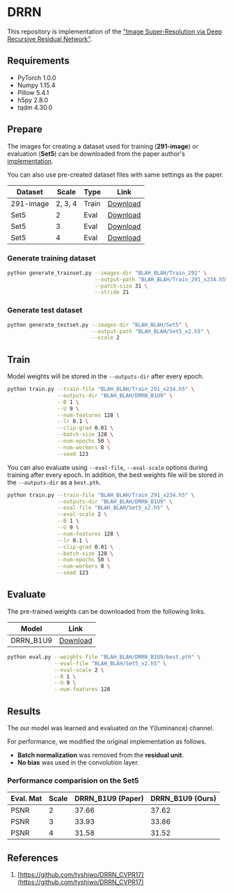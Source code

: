 # DRRN

This repository is implementation of the ["Image Super-Resolution via Deep Recursive Residual Network"](http://cvlab.cse.msu.edu/project-super-resolution.html).

## Requirements

- PyTorch 1.0.0
- Numpy 1.15.4
- Pillow 5.4.1
- h5py 2.8.0
- tqdm 4.30.0

## Prepare

The images for creating a dataset used for training (**291-image**) or evaluation (**Set5**) can be downloaded from the paper author's [implementation](https://github.com/tyshiwo/DRRN_CVPR17/tree/master/data).

You can also use pre-created dataset files with same settings as the paper.

| Dataset | Scale | Type | Link |
|---------|-------|------|------|
| 291-image | 2, 3, 4 | Train | [Download](https://www.dropbox.com/s/w67yqju1suxejxn/291-image_x234.h5?dl=0) |
| Set5 | 2 | Eval | [Download](https://www.dropbox.com/s/b4a48onyqedx8dz/Set5_x2.h5?dl=0) |
| Set5 | 3 | Eval | [Download](https://www.dropbox.com/s/if01dprb3tzc8jr/Set5_x3.h5?dl=0) |
| Set5 | 4 | Eval | [Download](https://www.dropbox.com/s/cdoxdgz99imy9ik/Set5_x4.h5?dl=0) |

### Generate training dataset

```bash
python generate_trainset.py --images-dir "BLAH_BLAH/Train_291" \
                            --output-path "BLAH_BLAH/Train_291_x234.h5" \
                            --patch-size 31 \
                            --stride 21
```

### Generate test dataset

```bash
python generate_testset.py --images-dir "BLAH_BLAH/Set5" \
                           --output-path "BLAH_BLAH/Set5_x2.h5" \
                           --scale 2
```

## Train

Model weights will be stored in the `--outputs-dir` after every epoch.

```bash
python train.py --train-file "BLAH_BLAH/Train_291_x234.h5" \
                --outputs-dir "BLAH_BLAH/DRRN_B1U9" \
                --B 1 \
                --U 9 \
                --num-features 128 \
                --lr 0.1 \
                --clip-grad 0.01 \
                --batch-size 128 \
                --num-epochs 50 \
                --num-workers 8 \
                --seed 123
```

You can also evaluate using `--eval-file`, `--eval-scale` options during training after every epoch. In addition, the best weights file will be stored in the `--outputs-dir` as a `best.pth`.

```bash
python train.py --train-file "BLAH_BLAH/Train_291_x234.h5" \
                --outputs-dir "BLAH_BLAH/DRRN_B1U9" \
                --eval-file "BLAH_BLAH/Set5_x2.h5" \
                --eval-scale 2 \
                --B 1 \
                --U 9 \
                --num-features 128 \
                --lr 0.1 \
                --clip-grad 0.01 \
                --batch-size 128 \
                --num-epochs 50 \
                --num-workers 8 \
                --seed 123
```

## Evaluate

The pre-trained weights can be downloaded from the following links.

| Model | Link |
|-------|------|
| DRRN_B1U9 | [Download](https://www.dropbox.com/s/1ozete9panliycb/drrn_x234.pth?dl=0) |

```bash
python eval.py --weights-file "BLAH_BLAH/DRRN_B1U9/best.pth" \
               --eval-file "BLAH_BLAH/Set5_x2.h5" \
               --eval-scale 2 \
               --B 1 \
               --U 9 \
               --num-features 128               
```

## Results

The our model was learned and evaluated on the Y(luminance) channel.

For performance, we modified the original implementation as follows. 

- **Batch normalization** was removed from the **residual unit**.
- **No bias** was used in the convolution layer.

### Performance comparision on the Set5

| Eval. Mat | Scale | DRRN_B1U9 (Paper) | DRRN_B1U9 (Ours) |
|-----------|-------|-------|-----------------|
| PSNR | 2 | 37.66 | 37.62 |
| PSNR | 3 | 33.93 | 33.86 |
| PSNR | 4 | 31.58 | 31.52 |

## References

1. [https://github.com/tyshiwo/DRRN_CVPR17](https://github.com/tyshiwo/DRRN_CVPR17)
